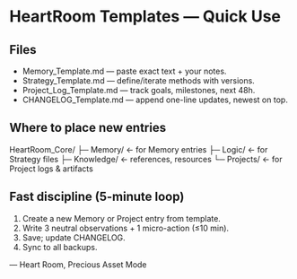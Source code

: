 # HeartRoom Templates — Quick Use

## Files
- Memory_Template.md — paste exact text + your notes.
- Strategy_Template.md — define/iterate methods with versions.
- Project_Log_Template.md — track goals, milestones, next 48h.
- CHANGELOG_Template.md — append one-line updates, newest on top.

## Where to place new entries
HeartRoom_Core/
├─ Memory/        ← for Memory entries
├─ Logic/         ← for Strategy files
├─ Knowledge/     ← references, resources
└─ Projects/      ← for Project logs & artifacts

## Fast discipline (5-minute loop)
1) Create a new Memory or Project entry from template.
2) Write 3 neutral observations + 1 micro-action (≤10 min).
3) Save; update CHANGELOG.
4) Sync to all backups.

— Heart Room, Precious Asset Mode